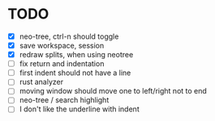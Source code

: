 # TODO

- [x] neo-tree, ctrl-n should toggle
- [x] save workspace, session
- [x] redraw splits, when using neotree
- [ ] fix return and indentation
- [ ] first indent should not have a line
- [ ] rust analyzer
- [ ] moving window should move one to left/right not to end
- [ ] neo-tree / search highlight
- [ ] I don't like the underline with indent

